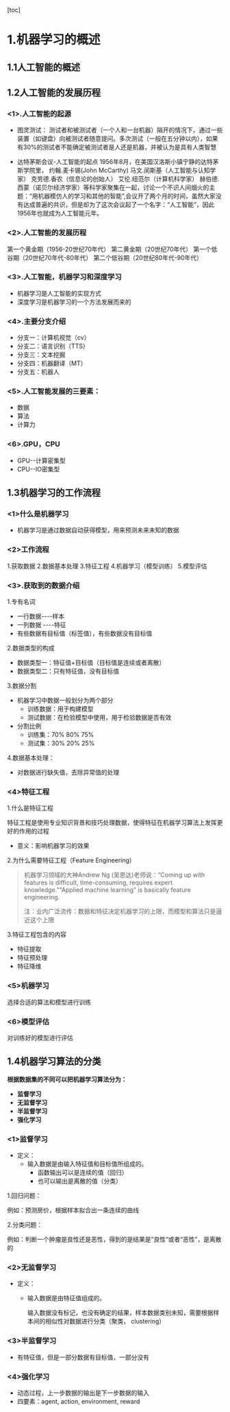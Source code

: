 [toc]
# 1.机器学习的概述
## 1.1人工智能的概述
## 1.2人工智能的发展历程
### <1>.人工智能的起源
* 图灵测试：
测试者和被测试者（一个人和一台机器）隔开的情况下，通过一些装置（如键盘）向被测试者随意提问。多次测试（一般在五分钟以内），如果有30%的测试者不能确定被测试者是人还是机器，并被认为是具有人类智慧

* 达特茅斯会议-人工智能的起点
1956年8月，在美国汉洛斯小镇宁静的达特茅斯学院里，
约翰.麦卡锡(John McCarthy)
马文.闵斯基（人工智能与认知学家）
克劳德.香农（信息论的创始人）
艾伦.纽范尔（计算机科学家）
赫伯德.西蒙（诺贝尔经济学家）等科学家聚集在一起，讨论一个不识人间烟火的主题：“用机器模仿人的学习和其他的智能”,会议开了两个月的时间，虽然大家没有达成普遍的共识，但是却为了这次会议起了一个名字：“人工智能”，因此1956年也就成为人工智能元年。
### <2>.人工智能的发展历程
第一个黄金期（1956-20世纪70年代）
第二黄金期（20世纪70年代）
第一个低谷期（20世纪70年代-80年代）
第二个低谷期（20世纪80年代-90年代）
### <3>.人工智能，机器学习和深度学习
* 机器学习是人工智能的实现方式
* 深度学习是机器学习的一个方法发展而来的
### <4>.主要分支介绍
* 分支一：计算机视觉（cv）
* 分支二：语言识别（TTS）
* 分支三：文本挖掘
* 分支四：机器翻译（MT）
* 分支五：机器人
### <5>.人工智能发展的三要素：
* 数据
* 算法
* 计算力
### <6>.GPU，CPU
* GPU--计算密集型
* CPU--IO密集型
## 1.3机器学习的工作流程
### <1>什么是机器学习
* 机器学习是通过数据自动获得模型，用来预测未来未知的数据
### <2>工作流程
1.获取数据
2.数据基本处理
3.特征工程
4.机器学习（模型训练）
5.模型评估

### <3>.获取到的数据介绍

1.专有名词

* 一行数据----样本
* 一列数据 ----特征
* 有些数据有目标值（标签值），有些数据没有目标值

2.数据类型的构成

* 数据类型一：特征值+目标值（目标值是连续或者离散）
* 数据类型二：只有特征值，没有目标值

3.数据分割

* 机器学习中数据一般划分为两个部分
  * 训练数据：用于构建模型
  * 测试数据：在检验模型中使用，用于检验数据是否有效
* 分割比例
  * 训练集：70% 80% 75%
  * 测试集：30% 20% 25%

4.数据基本处理：

* 对数据进行缺失值，去除异常值的处理

### <4>特征工程

1.什么是特征工程

特征工程是使用专业知识背景和技巧处理数据，使得特征在机器学习算法上发挥更好的作用的过程

* 意义：影响机器学习的效果

2.为什么需要特征工程（Feature Engineering）

> 机器学习领域的大神Andrew Ng (吴恩达)老师说：“Coming up with features is difficult, time-consuming, requires expert knowledge.”"Applied machine learning" is basically feature engineering.
>
> 注：业内广泛流传：数据和特征决定机器学习的上限，而模型和算法只是逼近这个上限

3.特征工程包含的内容

* 特征提取
* 特征预处理
* 特征降维

### <5>机器学习

选择合适的算法和模型进行训练

### <6>模型评估

对训练好的模型进行评估

## 1.4机器学习算法的分类

**根据数据集的不同可以把机器学习算法分为：**

* **监督学习**
* **无监督学习**
* **半监督学习**
* **强化学习**

### <1>监督学习

* 定义：
  * 输入数据是由输入特征值和目标值所组成的。
    * 函数输出可以是连续的值（回归）
    * 也可以输出是离散的值（分类）

1.回归问题：

例如：预测房价，根据样本拟合出一条连续的曲线

2.分类问题：

例如：判断一个肿瘤是良性还是恶性，得到的是结果是”良性“或者“恶性”，是离散的

### <2>无监督学习

* 定义：

  * 输入数据是由特征值组成的。

    输入数据没有标记，也没有确定的结果，样本数据类别未知，需要根据样本间的相似性对数据进行分类（聚类， clustering）

### <3>半监督学习

* 有特征值，但是一部分数据有目标值，一部分没有

### <4>强化学习

* 动态过程，上一步数据的输出是下一步数据的输入
* 四要素：agent, action, environment, reward

